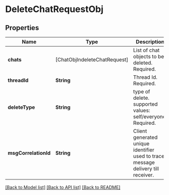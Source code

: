 # DeleteChatRequestObj

## Properties
Name | Type | Description | Notes
------------ | ------------- | ------------- | -------------
**chats** | [ChatObjIndeleteChatRequest] | List of chat objects to be deleted. Required. | [optional] 
**threadId** | **String** | Thread Id. Required. | [optional] 
**deleteType** | **String** | type of delete. supported values: self/everyone. Required. | [optional] 
**msgCorrelationId** | **String** | Client generated unique identifier used to trace message delivery till receiver. | [optional] 

[[Back to Model list]](../README.md#documentation-for-models) [[Back to API list]](../README.md#documentation-for-api-endpoints) [[Back to README]](../README.md)


